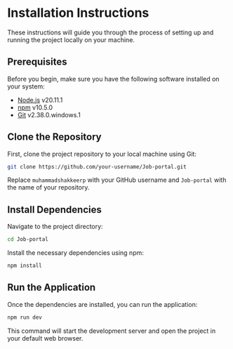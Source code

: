 # Installation Instructions

These instructions will guide you through the process of setting up and running the project locally on your machine.

## Prerequisites

Before you begin, make sure you have the following software installed on your system:

- [Node.js](https://nodejs.org/) v20.11.1
- [npm](https://www.npmjs.com/) v10.5.0
- [Git](https://git-scm.com/) v2.38.0.windows.1

## Clone the Repository

First, clone the project repository to your local machine using Git:

```bash
git clone https://github.com/your-username/Job-portal.git
```

Replace `muhammadshakkeerp` with your GitHub username and `Job-portal` with the name of your repository.

## Install Dependencies

Navigate to the project directory:

```bash
cd Job-portal
```

Install the necessary dependencies using npm:

```bash
npm install
```

## Run the Application

Once the dependencies are installed, you can run the application:

```bash
npm run dev
```

This command will start the development server and open the project in your default web browser.
